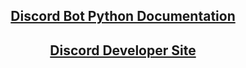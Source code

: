 <h2 align="center"><a href="https://discordpy.readthedocs.io/en/stable/">Discord Bot Python Documentation</a></h2>
<h2 align="center"><a href="https://discord.com/developers/docs/intro">Discord Developer Site</a></h2>
